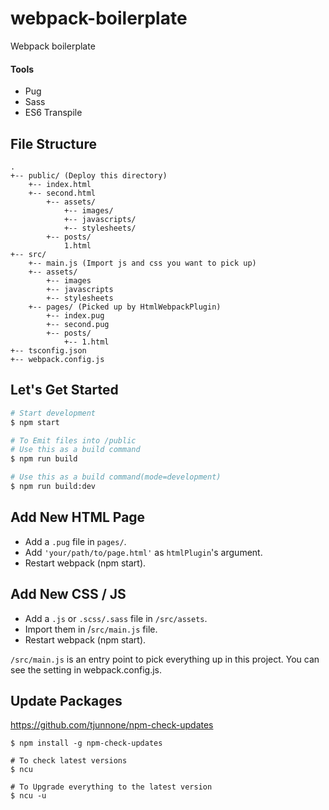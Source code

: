 # webpack-boilerplate

Webpack boilerplate

#### Tools

- Pug
- Sass
- ES6 Transpile

## File Structure

```
.
+-- public/ (Deploy this directory)
    +-- index.html
    +-- second.html
        +-- assets/
            +-- images/
            +-- javascripts/
            +-- stylesheets/
        +-- posts/
            1.html
+-- src/
    +-- main.js (Import js and css you want to pick up)
    +-- assets/
        +-- images
        +-- javascripts
        +-- stylesheets
    +-- pages/ (Picked up by HtmlWebpackPlugin)
        +-- index.pug
        +-- second.pug
        +-- posts/
            +-- 1.html
+-- tsconfig.json
+-- webpack.config.js
```

## Let's Get Started

```bash
# Start development
$ npm start

# To Emit files into /public
# Use this as a build command
$ npm run build

# Use this as a build command(mode=development)
$ npm run build:dev
```

## Add New HTML Page

- Add a `.pug` file in `pages/`.
- Add `'your/path/to/page.html'` as `htmlPlugin`'s argument.
- Restart webpack (npm start).

## Add New CSS / JS

- Add a `.js` or `.scss/.sass` file in `/src/assets`.
- Import them in /`src/main.js` file.
- Restart webpack (npm start).

`/src/main.js` is an entry point to pick everything up in this project.
You can see the setting in webpack.config.js.

## Update Packages

https://github.com/tjunnone/npm-check-updates

```
$ npm install -g npm-check-updates

# To check latest versions
$ ncu

# To Upgrade everything to the latest version
$ ncu -u
```
